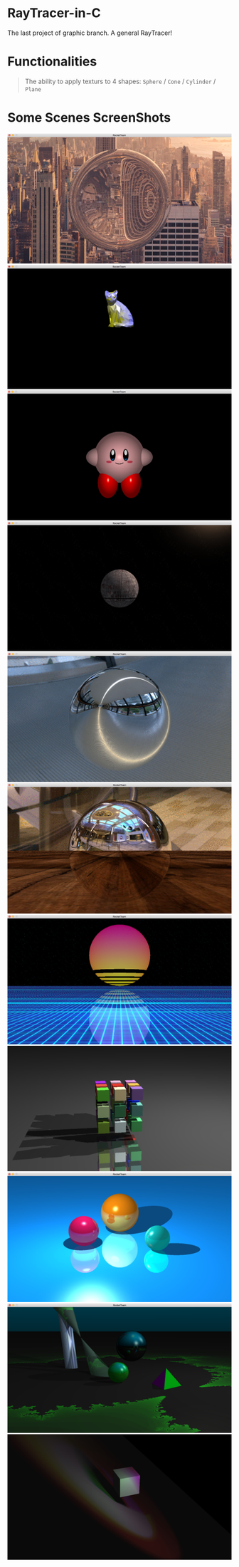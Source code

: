 # RayTracer-in-C
The last project of graphic branch. A general RayTracer!


# Functionalities
  
>The ability to apply texturs to 4 shapes: ```Sphere```  /  ```Cone```   /  ```Cylinder```   / ```Plane```



# Some Scenes ScreenShots
<img src="https://github.com/Arezouk/RayTracer/blob/master/Screen%20Shots/Screen%20Shot%202019-11-30%20at%209.47.50%20PM.png?raw=true">
<img src="https://github.com/Arezouk/RayTracer/blob/master/Screen%20Shots/Screen%20Shot%202019-11-30%20at%209.47.18%20PM.png?raw=true">
<img src="https://github.com/Arezouk/RayTracer/blob/master/Screen%20Shots/Screen%20Shot%202019-11-30%20at%209.48.09%20PM.png?raw=true">
<img src="https://github.com/Arezouk/RayTracer/blob/master/Screen%20Shots/Screen%20Shot%202019-11-30%20at%209.48.32%20PM.png?raw=true">
<img src="https://github.com/Arezouk/RayTracer/blob/master/Screen%20Shots/Screen%20Shot%202019-11-30%20at%209.48.52%20PM.png?raw=true">
<img src="https://github.com/Arezouk/RayTracer/blob/master/Screen%20Shots/Screen%20Shot%202019-11-30%20at%209.49.26%20PM.png?raw=true">
<img src="https://github.com/Arezouk/RayTracer/blob/master/Screen%20Shots/Screen%20Shot%202019-11-30%20at%209.49.44%20PM.png?raw=true">
<img src="https://github.com/Arezouk/RayTracer/blob/master/Screen%20Shots/Screen%20Shot%202019-11-30%20at%209.50.32%20PM.png?raw=true">
<img src="https://github.com/Arezouk/RayTracer/blob/master/Screen%20Shots/Screen%20Shot%202019-11-30%20at%209.50.55%20PM.png?raw=true">
<img src="https://github.com/Arezouk/RayTracer/blob/master/Screen%20Shots/Screen%20Shot%202019-11-30%20at%209.51.45%20PM.png?raw=true">
<img src="https://github.com/Arezouk/RayTracer/blob/master/Screen%20Shots/Screen%20Shot%202019-11-30%20at%209.53.23%20PM.png?raw=true">
